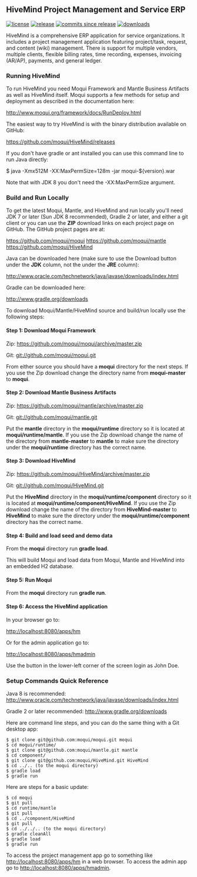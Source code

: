 ## HiveMind Project Management and Service ERP

[![license](https://img.shields.io/badge/license-CC0%201.0%20Universal-blue.svg)](https://github.com/moqui/HiveMind/blob/master/LICENSE.md)
[![release](https://img.shields.io/github/release/moqui/HiveMind.svg)](https://github.com/moqui/HiveMind/releases)
[![commits since release](https://img.shields.io/github/commits-since/moqui/HiveMind/release-1.1.1.svg)](https://github.com/moqui/HiveMind/commits/master)
[![downloads](https://img.shields.io/github/downloads/moqui/HiveMind/latest/total.svg)](https://github.com/moqui/HiveMind/releases)

HiveMind is a comprehensive ERP application for service organizations. It
includes a project management application featuring project/task,
request, and content (wiki) management. There is support for multiple
vendors, multiple clients, flexible billing rates, time recording,
expenses, invoicing (AR/AP), payments, and general ledger.

### Running HiveMind

To run HiveMind you need Moqui Framework and Mantle Business Artifacts as
well as HiveMind itself. Moqui supports a few methods for setup and
deployment as described in the documentation here:

<http://www.moqui.org/framework/docs/RunDeploy.html>

The easiest way to try HiveMind is with the binary distribution available
on GitHub:

<https://github.com/moqui/HiveMind/releases>

If you don't have gradle or ant installed you can use this command line to
run Java directly:

$ java -Xmx512M -XX:MaxPermSize=128m -jar moqui-${version}.war

Note that with JDK 8 you don't need the -XX:MaxPermSize argument.

### Build and Run Locally

To get the latest Moqui, Mantle, and HiveMind and run locally you'll need
JDK 7 or later (Sun JDK 8 recommended), Gradle 2 or later, and either a git
client or you can use the **ZIP** download links on each project page on 
GitHub. The GitHub project pages are at:

<https://github.com/moqui/moqui>
<https://github.com/moqui/mantle>
<https://github.com/moqui/HiveMind>

Java can be downloaded here (make sure to use the Download button under
the **JDK** column, not the under the **JRE** column):

<http://www.oracle.com/technetwork/java/javase/downloads/index.html>

Gradle can be downloaded here:

<http://www.gradle.org/downloads>

To download Moqui/Mantle/HiveMind source and build/run locally use the
following steps:

#### Step 1: Download Moqui Framework

Zip: <https://github.com/moqui/moqui/archive/master.zip>

Git: <git://github.com/moqui/moqui.git>

From either source you should have a **moqui** directory for the next steps.
If you use the Zip download change the directory name from **moqui-master**
to **moqui**.

#### Step 2: Download Mantle Business Artifacts

Zip: <https://github.com/moqui/mantle/archive/master.zip>

Git: <git://github.com/moqui/mantle.git>

Put the **mantle** directory in the **moqui/runtime** directory so it is
located at **moqui/runtime/mantle**. If you use the Zip download change the
name of the directory from **mantle-master** to **mantle** to make sure the
directory under the **moqui/runtime** directory has the correct name.

#### Step 3: Download HiveMind

Zip: <https://github.com/moqui/HiveMind/archive/master.zip>

Git: <git://github.com/moqui/HiveMind.git>

Put the **HiveMind** directory in the **moqui/runtime/component** directory so
it is located at **moqui/runtime/component/HiveMind**. If you use the Zip
download change the name of the directory from **HiveMind-master** to
**HiveMind** to make sure the directory under the **moqui/runtime/component**
directory has the correct name.

#### Step 4: Build and load seed and demo data

From the **moqui** directory run **gradle load**.

This will build Moqui and load data from Moqui, Mantle and HiveMind into
an embedded H2 database.

#### Step 5: Run Moqui

From the **moqui** directory run **gradle run**.

#### Step 6: Access the HiveMind application

In your browser go to:

<http://localhost:8080/apps/hm>

Or for the admin application go to:

<http://localhost:8080/apps/hmadmin>

Use the button in the lower-left corner of the screen login as John Doe.

### Setup Commands Quick Reference

Java 8 is recommended: <http://www.oracle.com/technetwork/java/javase/downloads/index.html>

Gradle 2 or later recommended: <http://www.gradle.org/downloads>

Here are command line steps, and you can do the same thing with a Git desktop app:

    $ git clone git@github.com:moqui/moqui.git moqui
    $ cd moqui/runtime/
    $ git clone git@github.com:moqui/mantle.git mantle
    $ cd component/
    $ git clone git@github.com:moqui/HiveMind.git HiveMind
    $ cd ../.. (to the moqui directory)
    $ gradle load
    $ gradle run

Here are steps for a basic update:

    $ cd moqui
    $ git pull
    $ cd runtime/mantle
    $ git pull
    $ cd ../component/HiveMind
    $ git pull
    $ cd ../../.. (to the moqui directory)
    $ gradle cleanAll
    $ gradle load
    $ gradle run

To access the project management app go to something like <http://localhost:8080/apps/hm> in a
web browser. To access the admin app go to <http://localhost:8080/apps/hmadmin>.
